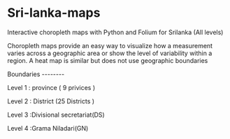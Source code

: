 # Sri-lanka-maps
Interactive choropleth maps with Python and Folium for Srilanka (All levels)



Choropleth maps provide an easy way to visualize how a measurement varies across a geographic area or show the level of variability within a region. A heat map is similar but does not use geographic boundaries

Boundaries --------


Level 1 : province ( 9 privices )

Level 2 : District (25 Districts )

Level 3 :Divisional secretariat(DS)

Level 4 :Grama Niladari(GN)



